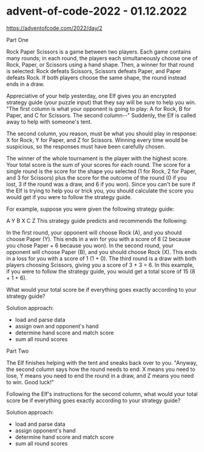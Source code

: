 # advent-of-code-2022 - 01.12.2022

https://adventofcode.com/2022/day/2

Part One

Rock Paper Scissors is a game between two players. Each game contains many rounds; in each round, the players each
simultaneously choose one of Rock, Paper, or Scissors using a hand shape. Then, a winner for that round is selected:
Rock defeats Scissors, Scissors defeats Paper, and Paper defeats Rock. If both players choose the same shape, the round
instead ends in a draw.

Appreciative of your help yesterday, one Elf gives you an encrypted strategy guide (your puzzle input) that they say
will be sure to help you win. "The first column is what your opponent is going to play: A for Rock, B for Paper, and C
for Scissors. The second column--" Suddenly, the Elf is called away to help with someone's tent.

The second column, you reason, must be what you should play in response: X for Rock, Y for Paper, and Z for Scissors.
Winning every time would be suspicious, so the responses must have been carefully chosen.

The winner of the whole tournament is the player with the highest score. Your total score is the sum of your scores for
each round. The score for a single round is the score for the shape you selected (1 for Rock, 2 for Paper, and 3 for
Scissors) plus the score for the outcome of the round (0 if you lost, 3 if the round was a draw, and 6 if you won).
Since you can't be sure if the Elf is trying to help you or trick you, you should calculate the score you would get if
you were to follow the strategy guide.

For example, suppose you were given the following strategy guide:

A Y
B X
C Z
This strategy guide predicts and recommends the following:

In the first round, your opponent will choose Rock (A), and you should choose Paper (Y). This ends in a win for you with
a score of 8 (2 because you chose Paper + 6 because you won).
In the second round, your opponent will choose Paper (B), and you should choose Rock (X). This ends in a loss for you
with a score of 1 (1 + 0).
The third round is a draw with both players choosing Scissors, giving you a score of 3 + 3 = 6.
In this example, if you were to follow the strategy guide, you would get a total score of 15 (8 + 1 + 6).

What would your total score be if everything goes exactly according to your strategy guide?

Solution approach:

* load and parse data
* assign own and opponent's hand
* determine hand score and match score
* sum all round scores

Part Two

The Elf finishes helping with the tent and sneaks back over to you. "Anyway, the second column says how the round needs
to end: X means you need to lose, Y means you need to end the round in a draw, and Z means you need to win. Good luck!"

Following the Elf's instructions for the second column, what would your total score be if everything goes exactly
according to your strategy guide?

Solution approach:

* load and parse data
* assign opponent's hand
* determine hand score and match score
* sum all round scores